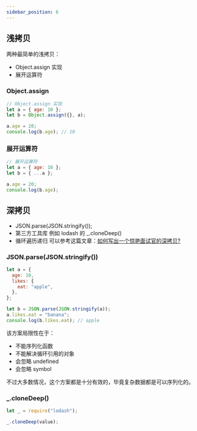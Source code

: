 ```yaml
---
sidebar_position: 6
---
```


## 浅拷贝

两种最简单的浅拷贝：

- Object.assign 实现
- 展开运算符

### Object.assign

```js
// Object.assign 实现
let a = { age: 10 };
let b = Object.assign({}, a);

a.age = 20;
console.log(b.age); // 10
```

### 展开运算符

```js
// 展开运算符
let a = { age: 10 };
let b = { ...a };

a.age = 20;
console.log(b.age);
```

## 深拷贝

- JSON.parse(JSON.stringify());
- 第三方工具库 例如 lodash 的 \_.cloneDeep()
- 循环遍历递归 可以参考这篇文章：[如何写出一个惊艳面试官的深拷贝?](https://juejin.cn/post/6844903929705136141#heading-13)

### JSON.parse(JSON.stringify())

```js
let a = {
  age: 10,
  likes: {
    eat: "apple",
  },
};

let b = JSON.parse(JSON.stringify(a));
a.likes.eat = "banana";
console.log(b.likes.eat); // apple
```

该方案局限性在于：

- 不能序列化函数
- 不能解决循环引用的对象
- 会忽略 undefined
- 会忽略 symbol

不过大多数情况，这个方案都是十分有效的，毕竟复杂数据都是可以序列化的。

### \_.cloneDeep()

```js
let _ = require("lodash");

_.cloneDeep(value);
```
